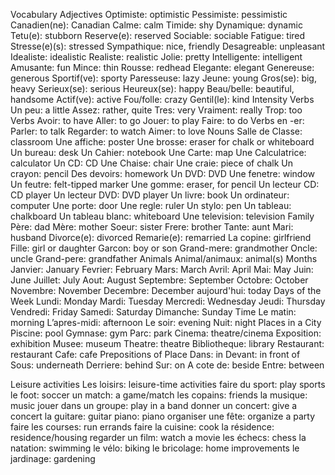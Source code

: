 Vocabulary
Adjectives
Optimiste: optimistic
Pessimiste: pessimistic
Canadien(ne): Canadian
Calme: calm
Timide: shy
Dynamique: dynamic
Tetu(e): stubborn
Reserve(e): reserved
Sociable: sociable
Fatigue: tired
Stresse(e)(s): stressed
Sympathique: nice, friendly
Desagreable: unpleasant
Idealiste: idealistic
Realiste: realistic
Jolie: pretty
Intelligente: intelligent
Amusante: fun
Mince: thin
Rousse: redhead
Elegante: elegant
Genereuse: generous
Sportif(ve): sporty
Paresseuse: lazy
Jeune: young
Gros(se): big, heavy
Serieux(se): serious
Heureux(se): happy
Beau/belle: beautiful, handsome
Actif(ve): active
Fou/folle: crazy
Gentil(le): kind
Intensity Verbs
Un peu: a little
Assez: rather, quite
Tres: very
Vraiment: really
Trop: too
Verbs
Avoir: to have
Aller: to go
Jouer: to play
Faire: to do
Verbs en -er:
Parler: to talk
Regarder: to watch
Aimer: to love
Nouns
Salle de Classe: classroom
Une affiche: poster
Une brosse: eraser for chalk or whiteboard
Un bureau: desk
Un Cahier: notebook
Une Carte: map
Une Calculatrice: calculator
Un CD: CD
Une Chaise: chair
Une craie: piece of chalk
Un crayon: pencil
Des devoirs: homework
Un DVD: DVD
Une fenetre: window
Un feutre: felt-tipped marker
Une gomme: eraser, for pencil
Un lecteur CD: CD player
Un lecteur DVD: DVD player
Un livre: book
Un ordinateur: computer
Une porte: door
Une regle: ruler
Un stylo: pen
Un tableau: chalkboard
Un tableau blanc: whiteboard
Une television: television
Family
Père: dad
Mère: mother
Soeur: sister
Frere: brother
Tante: aunt
Mari: husband
Divorce(e): divorced
Remarie(e): remarried
La copine: girlfriend
Fille: girl or daughter
Garcon: boy or son
Grand-mere: grandmother
Oncle: uncle
Grand-pere: grandfather
Animals
Animal/animaux: animal(s)
Months
Janvier: January
Fevrier: February
Mars: March
Avril: April
Mai: May
Juin: June
Juillet: July
Aout: August
Septembre: September
Octobre: October
Novembre: November
Decembre: December
aujourd'hui: today
Days of the Week
Lundi: Monday
Mardi: Tuesday
Mercredi: Wednesday
Jeudi: Thursday
Vendredi: Friday
Samedi: Saturday
Dimanche: Sunday
Time
Le matin: morning
L’apres-midi: afternoon
Le soir: evening
Nuit: night
Places in a City
Piscine: pool
Gymnase: gym
Parc: park
Cinema: theatre/cinema
Exposition: exhibition
Musee: museum
Theatre: theatre
Bibliotheque: library
Restaurant: restaurant
Cafe: cafe
Prepositions of Place
Dans: in
Devant: in front of
Sous: underneath
Derriere: behind
Sur: on
A cote de: beside
Entre: between

Leisure activities
Les loisirs: leisure-time activities
faire du sport: play sports
le foot: soccer
un match: a game/match
les copains: friends
la musique: music
jouer dans un groupe: play in a band
donner un concert: give a concert
la guitare: guitar
piano: piano
organiser une fête: organize a party
faire les courses: run errands
faire la cuisine: cook
la résidence: residence/housing
regarder un film: watch a movie
les échecs: chess
la natation: swimming
le vélo: biking
le bricolage: home improvements
le jardinage: gardening


